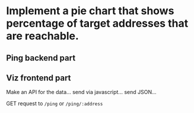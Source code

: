# Implement a pie chart that shows percentage of target addresses that are reachable.

## Ping backend part

## Viz frontend part

Make an API for the data... send via javascript... send JSON...

GET request to `/ping` or `/ping/:address`

